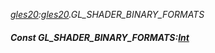 _[gles20](../../modules/gles20/gles20-module.md):[gles20](../../modules/gles20/gles20-module.md).GL\_SHADER\_BINARY\_FORMATS_
##### Const GL\_SHADER\_BINARY\_FORMATS:[Int](../../modules/wonkey/wonkey-types-int.md)
